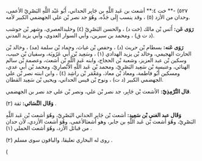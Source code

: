 ٥٢٧) -** خت ٤:** أشعث بن عَبد اللَّهِ بن جَابِر الحداني، أَبُو عَبْد اللَّهِ البَصْرِيّ الأعمى، وحدان من الأزد (٥) ، وقد ينسب إِلَى جَدِّه، وهُوَ جد نصر بْن علي الجهضمي الكبير لأمه.

**رَوَى عَن:** أَنَس بْن مالك (خت د) ، والحسن البَصْرِيّ (٤) وخليدالعصري، وشهر بْن حوشب (د ت ق) ، ومحمد بن سيرين، وأبي السوار العدوي، وأبي يزيد المدني.

**رَوَى عَنه:** بسطام بْن حريث (د) ، وحفص بْن غياث، وحماد بْن سلمة (مد) ، وخالد بْن الحارث الهجيمي، وخالد بْن يزيد الهدادي (١) ، وسَعِيد بْن أَبي عَرُوبَة، وسفيان بْن حبيب، وسكين بْن عبد العزيز، وشعبة بْن الحجاج، وابنه عَبد اللَّهِ بْن أشعث، وعصمة بْن سالم الهنائي، وعنبسة بْن سَعِيد البَصْرِيّ، ومحمد بْن عَبد اللَّهِ الأَنْصارِيّ، ومحمد بْن أَبي عدي، ومسكين أَبُو فاطمة، ومعاذ بْن معاذ، ومَعْمَر بْن راشِد (٤) ، وابن ابنته نصر بْن علي الجهضمي الكبير (د ت) ، ونوح بْن قيس الحداني، ويحيى بْن سَعِيد القطان.

**قال التِّرْمِذِيّ:** الأشعث بْن جَابِر، جد نصر بْن علي، ونصر بْن علي جد نصر بن الجهضمي.

**وَقَال النَّسَائي:** ثقة (٢) .

**وَقَال عبد الغني بْن سَعِيد:** أشعث بْن جَابِر الحداني البَصْرِيّ، وهُوَ أشعث بْن عَبد اللَّهِ البَصْرِيّ، وهُوَ أشعث بْن عَبد اللَّهِ بن جابر، وهو أشعثالأعمى، وهُوَ أشعث الأزدي، لأن حدان من قبائل الأزد، وهُوَ أشعث الحملي (١) .

روى له البخاري تعليقا، والباقون سوى مسلم (٢) .

(
